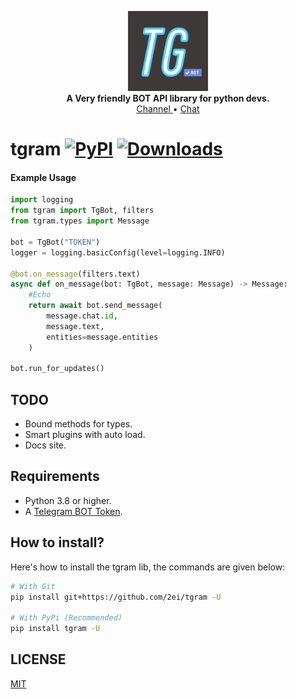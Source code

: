 <p align="center">
    <a href="https://github.com/2ei/tgram">
        <img src="https://raw.githubusercontent.com/7n2/nothing/main/tgbot-small.png" alt="tgram" width="128">
    </a>
    <br>
    <b>A Very friendly BOT API library for python devs.</b>
    </br>
    <a href="https://t.me/tgbot_channel">
        Channel
    </a>
    •
    <a href="https://t.me/tgbot_chat">
        Chat
    </a>
</p>

# tgram [![PyPI](https://img.shields.io/pypi/v/tgram.svg?logo=python&logoColor=%23959DA5&label=pypi&labelColor=%23282f37)](https://pypi.org/project/tgram/) [![Downloads](https://static.pepy.tech/badge/tgram)](https://pepy.tech/project/tgram)

#### Example Usage
```python
import logging
from tgram import TgBot, filters
from tgram.types import Message

bot = TgBot("TOKEN")
logger = logging.basicConfig(level=logging.INFO)

@bot.on_message(filters.text)
async def on_message(bot: TgBot, message: Message) -> Message:
    #Echo
    return await bot.send_message(
        message.chat.id,
        message.text,
        entities=message.entities
    )

bot.run_for_updates()
```

## TODO
- Bound methods for types.
- Smart plugins with auto load.
- Docs site.

## Requirements
- Python 3.8 or higher.
- A [Telegram BOT Token](https://core.telegram.org/bots/tutorial#obtain-your-bot-token).

## How to install?
Here's how to install the tgram lib, the commands are given below:

``` bash
# With Git
pip install git+https://github.com/2ei/tgram -U

# With PyPi (Recommended)
pip install tgram -U
```

## LICENSE
[MIT](https://github.com/2ei/tgram?tab=MIT-1-ov-file)
